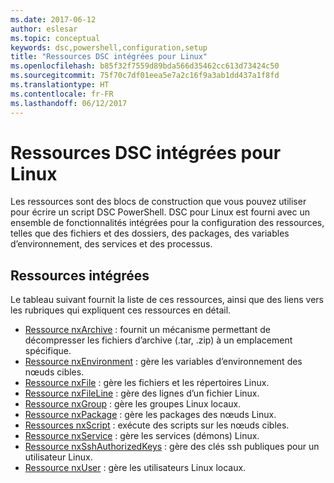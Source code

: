 ```yaml
---
ms.date: 2017-06-12
author: eslesar
ms.topic: conceptual
keywords: dsc,powershell,configuration,setup
title: "Ressources DSC intégrées pour Linux"
ms.openlocfilehash: b85f32f7559d89bda566d35462cc613d73424c50
ms.sourcegitcommit: 75f70c7df01eea5e7a2c16f9a3ab1dd437a1f8fd
ms.translationtype: HT
ms.contentlocale: fr-FR
ms.lasthandoff: 06/12/2017
---
```

<a id="built-in-desired-state-configuration-resources-for-linux" class="xliff"></a>
# Ressources DSC intégrées pour Linux

Les ressources sont des blocs de construction que vous pouvez utiliser pour écrire un script DSC PowerShell. DSC pour Linux est fourni avec un ensemble de fonctionnalités intégrées pour la configuration des ressources, telles que des fichiers et des dossiers, des packages, des variables d’environnement, des services et des processus.

<a id="built-in-resources" class="xliff"></a>
## Ressources intégrées 

Le tableau suivant fournit la liste de ces ressources, ainsi que des liens vers les rubriques qui expliquent ces ressources en détail.

* [Ressource nxArchive](lnxArchiveResource.md) : fournit un mécanisme permettant de décompresser les fichiers d’archive (.tar, .zip) à un emplacement spécifique.
* [Ressource nxEnvironment](lnxEnvironmentResource.md) : gère les variables d’environnement des nœuds cibles. 
* [Ressource nxFile](lnxFileResource.md) : gère les fichiers et les répertoires Linux. 
* [Ressource nxFileLine](lnxFileLineResource.md) : gère des lignes d’un fichier Linux. 
* [Ressource nxGroup](lnxGroupResource.md) : gère les groupes Linux locaux. 
* [Ressource nxPackage](lnxPackageResource.md) : gère les packages des nœuds Linux.
* [Ressources nxScript](lnxScriptResource.md) : exécute des scripts sur les nœuds cibles.
* [Ressource nxService](lnxServiceResource.md) : gère les services (démons) Linux.
* [Ressource nxSshAuthorizedKeys](lnxSshAuthorizedKeysResource.md) : gère des clés ssh publiques pour un utilisateur Linux. 
* [Ressource nxUser](lnxUserResource.md) : gère les utilisateurs Linux locaux. 
  
